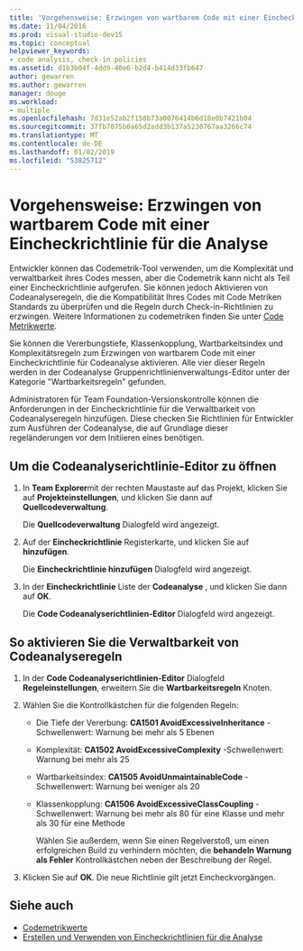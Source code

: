 ```yaml
---
title: 'Vorgehensweise: Erzwingen von wartbarem Code mit einer Eincheckrichtlinie für die Analyse'
ms.date: 11/04/2016
ms.prod: visual-studio-dev15
ms.topic: conceptual
helpviewer_keywords:
- code analysis, check-in policies
ms.assetid: d1b3b04f-4dd9-40e6-b2d4-b414d33fb647
author: gewarren
ms.author: gewarren
manager: douge
ms.workload:
- multiple
ms.openlocfilehash: 7d31e52ab2f158b73a0076414b6d18e0b7421b04
ms.sourcegitcommit: 37fb7075b0a65d2add3b137a5230767aa3266c74
ms.translationtype: MT
ms.contentlocale: de-DE
ms.lasthandoff: 01/02/2019
ms.locfileid: "53825712"
---
```

# <a name="how-to-enforce-maintainable-code-with-a-code-analysis-check-in-policy"></a>Vorgehensweise: Erzwingen von wartbarem Code mit einer Eincheckrichtlinie für die Analyse

Entwickler können das Codemetrik-Tool verwenden, um die Komplexität und verwaltbarkeit ihres Codes messen, aber die Codemetrik kann nicht als Teil einer Eincheckrichtlinie aufgerufen. Sie können jedoch Aktivieren von Codeanalyseregeln, die die Kompatibilität Ihres Codes mit Code Metriken Standards zu überprüfen und die Regeln durch Check-in-Richtlinien zu erzwingen. Weitere Informationen zu codemetriken finden Sie unter [Code Metrikwerte](../code-quality/code-metrics-values.md).

Sie können die Vererbungstiefe, Klassenkopplung, Wartbarkeitsindex und Komplexitätsregeln zum Erzwingen von wartbarem Code mit einer Eincheckrichtlinie für Codeanalyse aktivieren. Alle vier dieser Regeln werden in der Codeanalyse Gruppenrichtlinienverwaltungs-Editor unter der Kategorie "Wartbarkeitsregeln" gefunden.

Administratoren für Team Foundation-Versionskontrolle können die Anforderungen in der Eincheckrichtlinie für die Verwaltbarkeit von Codeanalyseregeln hinzufügen. Diese checken Sie Richtlinien für Entwickler zum Ausführen der Codeanalyse, die auf Grundlage dieser regeländerungen vor dem Initiieren eines benötigen.

## <a name="to-open-the-code-analysis-policy-editor"></a>Um die Codeanalyserichtlinie-Editor zu öffnen

1. In **Team Explorer**mit der rechten Maustaste auf das Projekt, klicken Sie auf **Projekteinstellungen**, und klicken Sie dann auf **Quellcodeverwaltung**.

     Die **Quellcodeverwaltung** Dialogfeld wird angezeigt.

2. Auf der **Eincheckrichtlinie** Registerkarte, und klicken Sie auf **hinzufügen**.

     Die **Eincheckrichtlinie hinzufügen** Dialogfeld wird angezeigt.

3. In der **Eincheckrichtlinie** Liste der **Codeanalyse** , und klicken Sie dann auf **OK**.

     Die **Code Codeanalyserichtlinien-Editor** Dialogfeld wird angezeigt.

## <a name="to-enable-code-analysis-maintainability-rules"></a>So aktivieren Sie die Verwaltbarkeit von Codeanalyseregeln

1. In der **Code Codeanalyserichtlinien-Editor** Dialogfeld **Regeleinstellungen**, erweitern Sie die **Wartbarkeitsregeln** Knoten.

2. Wählen Sie die Kontrollkästchen für die folgenden Regeln:

   - Die Tiefe der Vererbung: **CA1501 AvoidExcessiveInheritance** -Schwellenwert: Warnung bei mehr als 5 Ebenen

   - Komplexität: **CA1502 AvoidExcessiveComplexity** -Schwellenwert: Warnung bei mehr als 25

   - Wartbarkeitsindex: **CA1505 AvoidUnmaintainableCode** -Schwellenwert: Warnung bei weniger als 20

   - Klassenkopplung: **CA1506 AvoidExcessiveClassCoupling** -Schwellenwert: Warnung bei mehr als 80 für eine Klasse und mehr als 30 für eine Methode

     Wählen Sie außerdem, wenn Sie einen Regelverstoß, um einen erfolgreichen Build zu verhindern möchten, die **behandeln Warnung als Fehler** Kontrollkästchen neben der Beschreibung der Regel.

3. Klicken Sie auf **OK**. Die neue Richtlinie gilt jetzt Eincheckvorgängen.

## <a name="see-also"></a>Siehe auch

- [Codemetrikwerte](../code-quality/code-metrics-values.md)
- [Erstellen und Verwenden von Eincheckrichtlinien für die Analyse](../code-quality/how-to-create-or-update-standard-code-analysis-check-in-policies.md)